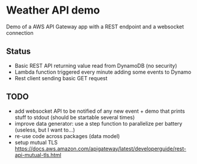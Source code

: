 # Weather API demo

Demo of a AWS API Gateway app with a REST endpoint and a websocket connection

## Status

- Basic REST API returning value read from DynamoDB (no security)
- Lambda function triggered every minute adding some events to Dynamo
- Rest client sending basic GET request

## TODO

* add websocket API to be notified of any new event + demo that prints stuff to stdout (should be startable several times)
* improve data generator: use a step function to parallelize per battery (useless, but I want to...)
* re-use code across packages (data model)
* setup mutual TLS https://docs.aws.amazon.com/apigateway/latest/developerguide/rest-api-mutual-tls.html
